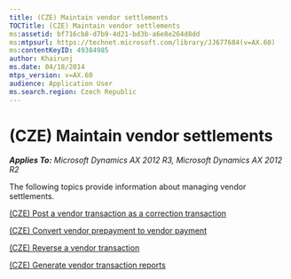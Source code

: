 ```yaml
---
title: (CZE) Maintain vendor settlements
TOCTitle: (CZE) Maintain vendor settlements
ms:assetid: bf716cb8-d7b9-4d21-bd3b-a6e8e264d8dd
ms:mtpsurl: https://technet.microsoft.com/library/JJ677684(v=AX.60)
ms:contentKeyID: 49384985
author: Khairunj
ms.date: 04/18/2014
mtps_version: v=AX.60
audience: Application User
ms.search.region: Czech Republic
---
```


# (CZE) Maintain vendor settlements 


_**Applies To:** Microsoft Dynamics AX 2012 R3, Microsoft Dynamics AX 2012 R2_

The following topics provide information about managing vendor settlements.

[(CZE) Post a vendor transaction as a correction transaction](cze-post-a-vendor-transaction-as-a-correction-transaction.md)

[(CZE) Convert vendor prepayment to vendor payment](cze-convert-vendor-prepayment-to-vendor-payment.md)

[(CZE) Reverse a vendor transaction](cze-reverse-a-vendor-transaction.md)

[(CZE) Generate vendor transaction reports](cze-generate-vendor-transaction-reports.md)

  


